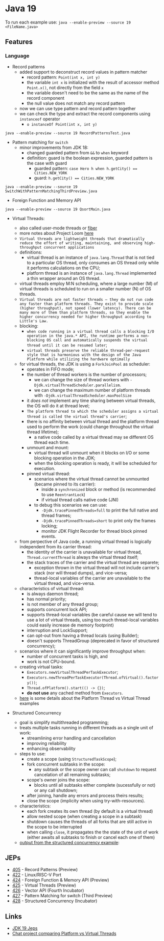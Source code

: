# Java 19

To run each example use: `java --enable-preview --source 19 <FileName.java>`

## Features

### Language


* Record patterns
    * added support to deconstruct record values in pattern matcher
        * record pattern: `Point(int x, int y)`
        * the variable `int x` is initialized with the result of accessor method `Point.x()`, not directly from the
          field `x`
        * the variable doesn't need to be the same as the name of the record component
        * the null value does not match any record pattern
    * now we can use type pattern and record pattern together
    * we can check the type and extract the record components using `instanceof` operator
        * `o instanceOf Point(int x, int y)`
```shell
java --enable-preview --source 19 RecordPatternsTest.java
```

* Pattern matching for `switch`
    * minor improvements from JDK 18:
        * changed guarded pattern from `&&` to `when` keyword
        * definition: guard is the boolean expression, guarded pattern is the case with guard
            * guarded pattern: `case Hero h when h.getCity() == Cities.NEW_YORK`
            * guard: `h.getCity() == Cities.NEW_YORK`

```shell
java --enable-preview --source 19 SwitchWithPatternMatchingThirdPreview.java
```



* Foreign Function and Memory API
```shell
java --enable-preview --source 19 QsortMain.java
```

* Virtual Threads:
    * also called user-mode threads or [fiber](https://en.wikipedia.org/wiki/Fiber_(computer_science))
    * more notes about Project Loom [here](../projects/loom/)
    * `Virtual threads are lightweight threads that dramatically reduce the effort of writing, maintaining, and observing high-throughput concurrent applications`
    * definitions:
        * virtual thread is an instance of `java.lang.Thread` that is not tied to a particular OS thread, only consumes
          an OS thread only while it performs calculations on the CPU;
        * platform thread is an instance of `java.lang.Thread` implemented a thin wrapper around an OS thread.
    * virtual threads employ M:N scheduling, where a large number (M) of virtual threads is scheduled to run on a
      smaller number (N) of OS threads.
    * `Virtual threads are not faster threads — they do not run code any faster than platform threads. They exist to provide scale (higher throughput), not speed (lower latency). There can be many more of them than platform threads, so they enable the higher concurrency needed for higher throughput according to Little's Law.`
    * blocking:
        * `when code running in a virtual thread calls a blocking I/O operation in the java.* API, the runtime performs a non-blocking OS call and automatically suspends the virtual thread until it can be resumed later`;
        * `virtual threads preserve the reliable thread-per-request style that is harmonious with the design of the Java Platform while utilizing the hardware optimally`
    * for virtual threads, the JDK is using a `ForkJoinPool` as scheduler:
        * operates in FIFO mode;
        * the number of thread workers is the number of processors;
            * we can change the size of thread workers with `-Djdk.virtualThreadScheduler.parallelism`.
            * we can change the maximum number of platform threads with `-Djdk.virtualThreadScheduler.maxPoolSize`
        * it _does not_ implement any time sharing between virtual threads, the OS will do it at thread level;
        * `The platform thread to which the scheduler assigns a virtual thread is called the virtual thread's carrier`;
        * there is no affinity between virtual thread and the platform thread used to perform the work (could change
          throughout the virtual thread lifetime);
            * a native code called by a virtual thread may se different OS thread each time.
        * unmount and mount:
            * virtual thread will unmount when it blocks on I/O or some blocking operation in the JDK;
            * when the blocking operation is ready, it will be scheduled for execution.
        * pinned virtual thread:
            * scenarios where the virtual thread cannot be unmounted (became pinned to its carrier):
                * inside a `synchronized` block or method (is recommended to use `ReentrantLock`)
                * if virtual thread calls native code (JNI)
            * to debug this scenarios we can use:
                * `-Djdk.tracePinnedThreads=full` to print the full native and thread frames;
                * `-Djdk.tracePinnedThreads=short` to print only the frames locking;
                * monitor JDK Flight Recorder for thread block pinned events.
    * from perpective of Java code, a running virtual thread is logically independent from its carrier thread:
        * the identity of the carrier is unavailable for virtual thread, `Thread.currentThread` is always the virtual
          thread itself;
        * the stack traces of the carrier and the virtual thread are separete;
            * exception thrown in the virtual thread will not include carrier's stack (nor will thread dumps), and
              vice-versa;
            * thread-local variables of the carrier are unavailable to the virtual thread, and vice-versa.
    * characteristics of virtual thread:
        * is always daemon thread;
        * has normal priority;
        * is not member of any thread group;
        * supports concurrent lock API;
        * supports thread-local variables (be careful cause we will tend to use a lot of virtual threads, using too much
          thread-local variables could easily increase de memory footprint)
        * interruption and LockSupport;
        * can opt-out from having a thread locals (using Builder);
        * doesn't supports ThreadGroup (deprecated in favor of structured concurrency);
    * scenarios where it can significantly improve throughput when:
        * number of concurrent tasks is high, and
        * work is not CPU-bound.
    * creating virtual tasks:
        * `Executors.newVirtualThreadPerTaskExecutor`;
        * `Executors.newThreadPerTaskExecutor(Thread.ofVirtual().factory())`;
        * `Thread.ofPlatform().start(() -> {})`;
        * **do not use** any cached method from `Executors`.
    * [here](platform-thread-vs-virtual-thread.md) is some details about the Platform Thread vs Virtual Thread examples

* Structured Concurrency
    * goal is simplify multithreaded programming;
    * treats multiple tasks running in different threads as a single unit of work:
        * streamlining error handling and cancellation
        * improving reliability
        * enhancing observability
    * steps to use:
        * create a scope (using `StructuredTaskScope`);
        * fork concurrent subtasks in the scope:
            * any subtask or the scope owner can call `shutdown` to request cancelation of all remaining subtasks;
        * scope's owner joins the scope:
            * blocks until all subtasks either complete (sucessfully or not) or any call shutdown;
        * after joining, handle any errors and process theirs results;
        * close the scope (implicity when using try-with-resources).
    * characteristics:
        * each fork creates its own thread (by default is a virtual thread)
        * allow nested scope (when creating a scope in a subtask)
        * shutdown causes the threads of all forks that are still active in the scope to be interrupted
        * when calling `close`, it propagates the the state of the unit of work (either awaits all subtasks to finish or
          cancel each one of them)
    * [output from the structured concurrency example](structured-concurrency-example.md):

## JEPs

* [405](https://openjdk.java.net/jeps/405) - Record Patterns (Preview)
* [422](https://openjdk.java.net/jeps/422) - Linux/RISC-V Port
* [424](https://openjdk.java.net/jeps/424) - Foreign Function & Memory API (Preview)
* [425](https://openjdk.java.net/jeps/425) - Virtual Threads (Preview)
* [426](https://openjdk.java.net/jeps/426) - Vector API (Fourth Incubator)
* [427](https://openjdk.java.net/jeps/427) - Pattern Matching for switch (Third Preview)
* [428](https://openjdk.java.net/jeps/428) - Structured Concurrency (Incubator)

## Links

* [JDK 19 Jeps](https://openjdk.java.net/projects/jdk/19/)
* [Chat project comparing Platform vs Virtual Threads](https://github.com/wesleyegberto/java-virtualthreads-chat)
